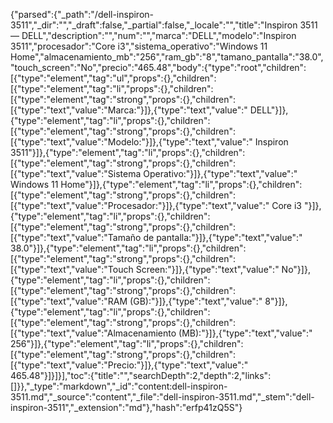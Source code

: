 {"parsed":{"_path":"/dell-inspiron-3511","_dir":"","_draft":false,"_partial":false,"_locale":"","title":"Inspiron 3511 — DELL","description":"","num":"","marca":"DELL","modelo":"Inspiron 3511","procesador":"Core i3","sistema_operativo":"Windows 11 Home","almacenamiento_mb":"256","ram_gb":"8","tamano_pantalla":"38.0","touch_screen":"No","precio":"465.48","body":{"type":"root","children":[{"type":"element","tag":"ul","props":{},"children":[{"type":"element","tag":"li","props":{},"children":[{"type":"element","tag":"strong","props":{},"children":[{"type":"text","value":"Marca:"}]},{"type":"text","value":" DELL"}]},{"type":"element","tag":"li","props":{},"children":[{"type":"element","tag":"strong","props":{},"children":[{"type":"text","value":"Modelo:"}]},{"type":"text","value":" Inspiron 3511"}]},{"type":"element","tag":"li","props":{},"children":[{"type":"element","tag":"strong","props":{},"children":[{"type":"text","value":"Sistema Operativo:"}]},{"type":"text","value":" Windows 11 Home"}]},{"type":"element","tag":"li","props":{},"children":[{"type":"element","tag":"strong","props":{},"children":[{"type":"text","value":"Procesador:"}]},{"type":"text","value":" Core i3 "}]},{"type":"element","tag":"li","props":{},"children":[{"type":"element","tag":"strong","props":{},"children":[{"type":"text","value":"Tamaño de pantalla:"}]},{"type":"text","value":" 38.0"}]},{"type":"element","tag":"li","props":{},"children":[{"type":"element","tag":"strong","props":{},"children":[{"type":"text","value":"Touch Screen:"}]},{"type":"text","value":" No"}]},{"type":"element","tag":"li","props":{},"children":[{"type":"element","tag":"strong","props":{},"children":[{"type":"text","value":"RAM (GB):"}]},{"type":"text","value":" 8"}]},{"type":"element","tag":"li","props":{},"children":[{"type":"element","tag":"strong","props":{},"children":[{"type":"text","value":"Almacenamiento (MB):"}]},{"type":"text","value":" 256"}]},{"type":"element","tag":"li","props":{},"children":[{"type":"element","tag":"strong","props":{},"children":[{"type":"text","value":"Precio:"}]},{"type":"text","value":" 465.48"}]}]}],"toc":{"title":"","searchDepth":2,"depth":2,"links":[]}},"_type":"markdown","_id":"content:dell-inspiron-3511.md","_source":"content","_file":"dell-inspiron-3511.md","_stem":"dell-inspiron-3511","_extension":"md"},"hash":"erfp41zQ5S"}